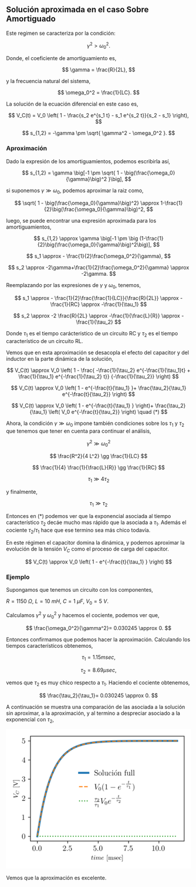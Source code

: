 ## Solución aproximada en el caso Sobre Amortiguado

Este regimen se caracteriza por la condición: 

$$
\gamma^2 > \omega_0^2.
$$

Donde, el coeficiente de amortiguamiento es,

$$
\gamma = \frac{R}{2L},
$$

y la frecuencia natural del sistema,

$$
\omega_0^2 = \frac{1}{LC}.
$$

La solución de la ecuación diferencial en este caso es,

$$
V_C(t) = V_0 \left( 1 - \frac{s_2 e^{s_1 t} - s_1 e^{s_2 t}}{s_2 - s_1} \right),
$$

$$
s_{1,2} = -\gamma \pm \sqrt{ \gamma^2 - \omega_0^2 }.
$$


### Aproximación 

Dado la expresión de los amortiguamientos, podemos escribirla así,

$$
s_{1,2} = \gamma \big[-1 \pm \sqrt{ 1 - \big(\frac{\omega_0}{\gamma}\big)^2 }\big],
$$

si suponemos $\gamma \gg \omega_0$, podemos aproximar la raiz como,

$$
\sqrt{ 1 - \big(\frac{\omega_0}{\gamma}\big)^2} \approx 1-\frac{1}{2}\big(\frac{\omega_0}{\gamma}\big)^2,
$$

luego, se puede encontrar una expresión aproximada para los amortiguamientos,

$$
s_{1,2} \approx \gamma \big[-1 \pm \big (1-\frac{1}{2}\big(\frac{\omega_0}{\gamma}\big)^2\big)],
$$

$$
s_1 \approx - \frac{1}{2}\frac{\omega_0^2}{\gamma},
$$

$$
s_2 \approx -2\gamma+\frac{1}{2}\frac{\omega_0^2}{\gamma} \approx -2\gamma.
$$

Reemplazando por las expresiones de $\gamma$ y $\omega_0$, tenemos,

$$
s_1 \approx - \frac{1}{2}\frac{\frac{1}{LC}}{\frac{R}{2L}} \approx -\frac{1}{RC} \approx -\frac{1}{\tau_1}
$$

$$
s_2 \approx -2 \frac{R}{2L} \approx -\frac{1}{\frac{L}{R}} \approx -\frac{1}{\tau_2} 
$$

Donde $\tau_1$ es el tiempo carácteristico de un circuito RC y $\tau_2$ es el tiempo característico de un circuito RL.

Vemos que en esta aproximación se desacopla el efecto del capacitor y del inductor en la parte dinámica de la solución,

$$
V_C(t) \approx V_0 
\left( 1 - 
\frac{ 
-\frac{1}{\tau_2} e^{-\frac{1}{\tau_1}t} + 
\frac{1}{\tau_1} e^{-\frac{1}{\tau_2} t}}
{-\frac{1}{\tau_2}} 
\right)
$$

$$
V_C(t) \approx V_0 
\left( 1 - e^{-\frac{t}{\tau_1} }+
\frac{\tau_2}{\tau_1} e^{-\frac{t}{\tau_2}}
\right) 
$$

$$
V_C(t) \approx 
V_0 \left( 1 - e^{-\frac{t}{\tau_1} } \right)+
\frac{\tau_2}{\tau_1} \left( V_0  e^{-\frac{t}{\tau_2}}
\right) \quad (*)
$$


Ahora, la condición $\gamma \gg \omega_0$ impone también condiciones sobre los $\tau_1$ y $\tau_2$ que tenemos que tener en cuenta para continuar el análisis,

$$
\gamma^2 \gg \omega_0^2
$$

$$
\frac{R^2}{4 L^2} \gg \frac{1}{LC}
$$

$$
\frac{1}{4} \frac{1}{\frac{L}{R}} \gg \frac{1}{RC}
$$

$$
\tau_1 \gg 4 \tau_2
$$

y finalmente,

$$
\tau_1 \gg  \tau_2
$$

Entonces en $(*)$ podemos ver que la exponencial asociada al tiempo característico $\tau_2$ decáe mucho mas rápido que la asociada a $\tau_1$. Además el cociente $\tau_2/\tau_1$ hace que ese termino sea más chico todavía.

En este régimen el capacitor domina la dinámica, y podemos aproximar la evolución de la tensión $V_C$ como el proceso de carga del capacitor.

$$
V_C(t) \approx V_0 
\left( 1 - 
e^{-\frac{t}{\tau_1} }
\right) 
$$


### Ejemplo

Supongamos que tenemos un circuito con los componentes,

$R= 1150$ $\Omega$, 
$L= 10$ $mH$, 
$C= 1$ $\mu F$, 
$V_0 = 5$ $V$.

Calculamos $\gamma^2$ y $\omega_0^2$ y hacemos el cociente, podemos ver que,

$$
\frac{\omega_0^2}{\gamma^2}= 0.030245 \approx 0.
$$

Entonces confirmamos que podemos hacer la aproximación. 
Calculando los tiempos característicos obtenemos,

$$
\tau_1= 1.15  m sec,
$$

$$
\tau_2= 8.69  \mu sec,
$$ 

vemos que $\tau_2$ es muy chico respecto a $\tau_1$. Haciendo el cociente obtenemos,

$$
\frac{\tau_2}{\tau_1}= 0.030245 \approx 0.
$$

A continuación se muestra una comparación de las asociada a la solución sin aproximar, a la aproximación, y al termino a despreciar asociado a la exponencial con $\tau_2$,

![img1](images/aprox_VC.png)

Vemos que la aproximación es excelente.